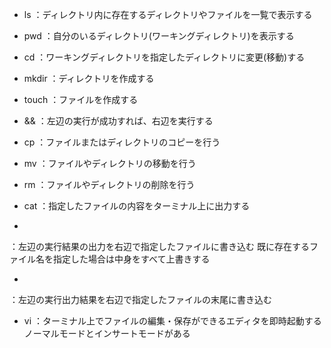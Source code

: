  - ls
：ディレクトリ内に存在するディレクトリやファイルを一覧で表示する

 - pwd
：自分のいるディレクトリ(ワーキングディレクトリ)を表示する

 - cd
：ワーキングディレクトリを指定したディレクトリに変更(移動)する

 - mkdir
：ディレクトリを作成する

 - touch
：ファイルを作成する

 - &&
：左辺の実行が成功すれば、右辺を実行する

 - cp
：ファイルまたはディレクトリのコピーを行う

 - mv
：ファイルやディレクトリの移動を行う

 - rm
：ファイルやディレクトリの削除を行う

 - cat
：指定したファイルの内容をターミナル上に出力する

 - >
：左辺の実行結果の出力を右辺で指定したファイルに書き込む
既に存在するファイル名を指定した場合は中身をすべて上書きする

 - >>
：左辺の実行出力結果を右辺で指定したファイルの末尾に書き込む

 - vi
：ターミナル上でファイルの編集・保存ができるエディタを即時起動する
ノーマルモードとインサートモードがある
